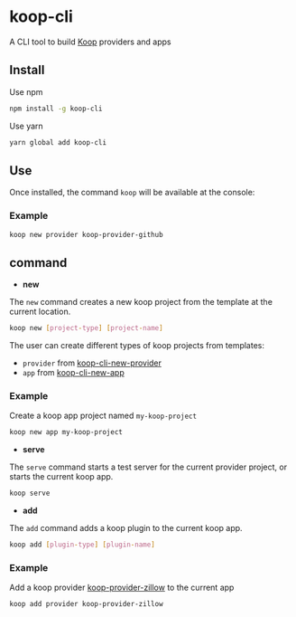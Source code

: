 # koop-cli

A CLI tool to build [Koop](https://github.com/koopjs/koop) providers and apps

## Install

Use npm

``` bash
npm install -g koop-cli
```

Use yarn

``` bash
yarn global add koop-cli
```

## Use

Once installed, the command `koop` will be available at the console:

### Example

``` bash
koop new provider koop-provider-github
```

## command

* **new**

The `new` command creates a new koop project from the template at the current location.

``` bash
koop new [project-type] [project-name]
```

The user can create different types of koop projects from templates:
* `provider` from [koop-cli-new-provider](https://github.com/haoliangyu/koop-cli-new-provider)
* `app` from [koop-cli-new-app](https://github.com/haoliangyu/koop-cli-new-app)

### Example

Create a koop app project named `my-koop-project`

``` bash
koop new app my-koop-project
```

* **serve**

The `serve` command starts a test server for the current provider project, or starts the current koop app.

``` bash
koop serve
```

* **add**

The `add` command adds a koop plugin to the current koop app.

``` bash
koop add [plugin-type] [plugin-name]
```

### Example

Add a koop provider [koop-provider-zillow](https://www.npmjs.com/package/koop-provider-zillow) to the current app

``` bash
koop add provider koop-provider-zillow
```

